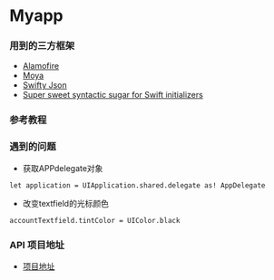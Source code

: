# Myapp

### 用到的三方框架
* [Alamofire](https://github.com/Alamofire/Alamofire)
* [Moya](https://github.com/Moya/Moya)
* [Swifty Json](https://github.com/SwiftyJSON/SwiftyJSON#initialization)
* [Super sweet syntactic sugar for Swift initializers](https://github.com/devxoul/Then)

### 参考教程

### 遇到的问题

* 获取APPdelegate对象

```
let application = UIApplication.shared.delegate as! AppDelegate
```

* 改变textfield的光标颜色

```
accountTextfield.tintColor = UIColor.black
```

### API 项目地址
* [项目地址](https://github.com/fengzhihao123/GoAPIServer)